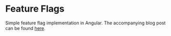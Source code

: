 # Feature Flags

Simple feature flag implementation in Angular. The accompanying blog post can be found [here](https://dev.to/remshams/lets-build-feature-flags-in-angular-1ee1).
